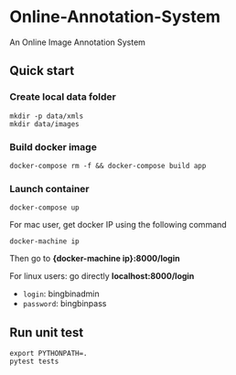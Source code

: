 # Online-Annotation-System
An Online Image Annotation System
## Quick start
### Create local data folder
```commandline
mkdir -p data/xmls
mkdir data/images
```
### Build docker image
```commandline
docker-compose rm -f && docker-compose build app
```
### Launch container
```commandline
docker-compose up
```
For mac user, get docker IP using the following command
```commandline
docker-machine ip
```
Then go to **{docker-machine ip}:8000/login**

For linux users: go directly **localhost:8000/login**
 - `login`: bingbinadmin
 - `password`: bingbinpass
## Run unit test
```commandline
export PYTHONPATH=.
pytest tests
```

